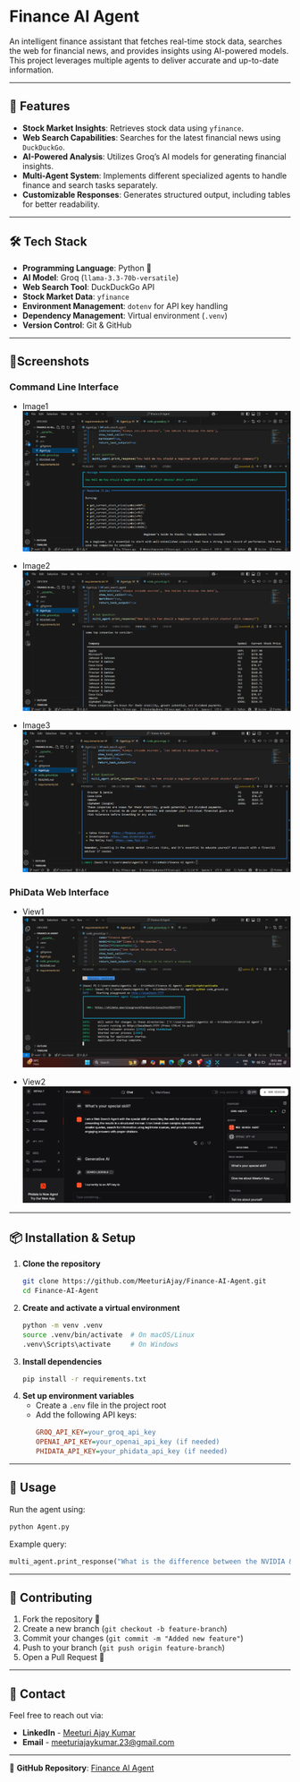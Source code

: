 # Finance AI Agent

An intelligent finance assistant that fetches real-time stock data, searches the web for financial news, and provides insights using AI-powered models. This project leverages multiple agents to deliver accurate and up-to-date information.

---

## 🚀 Features

- **Stock Market Insights**: Retrieves stock data using `yfinance`.
- **Web Search Capabilities**: Searches for the latest financial news using `DuckDuckGo`.
- **AI-Powered Analysis**: Utilizes Groq’s AI models for generating financial insights.
- **Multi-Agent System**: Implements different specialized agents to handle finance and search tasks separately.
- **Customizable Responses**: Generates structured output, including tables for better readability.

---

## 🛠️ Tech Stack

- **Programming Language**: Python 🐍
- **AI Model**: Groq (`llama-3.3-70b-versatile`)
- **Web Search Tool**: DuckDuckGo API
- **Stock Market Data**: `yfinance`
- **Environment Management**: `dotenv` for API key handling
- **Dependency Management**: Virtual environment (`.venv`)
- **Version Control**: Git & GitHub

---

## 📸Screenshots
### Command Line Interface
- Image1
  ![Image1](https://github.com/MeeturiAjay/Finance-AI-Agent/blob/main/Screenshots/Screenshot%202025-03-30%20100528.png)

- Image2
  ![Image2](https://github.com/MeeturiAjay/Finance-AI-Agent/blob/main/Screenshots/Screenshot%202025-03-30%20100558.png)

- Image3
  ![Image3](https://github.com/MeeturiAjay/Finance-AI-Agent/blob/main/Screenshots/Screenshot%202025-03-30%20100612.png)

### PhiData Web Interface
- View1
  ![View1](https://github.com/MeeturiAjay/Finance-AI-Agent/blob/main/Screenshots/Screenshot%202025-03-30%20095148.png)

- View2
  ![View2](https://github.com/MeeturiAjay/Finance-AI-Agent/blob/main/Screenshots/Screenshot%202025-03-30%20100334.png)

---

## 📦 Installation & Setup

1. **Clone the repository**
   ```sh
   git clone https://github.com/MeeturiAjay/Finance-AI-Agent.git
   cd Finance-AI-Agent
   ```
2. **Create and activate a virtual environment**
   ```sh
   python -m venv .venv
   source .venv/bin/activate  # On macOS/Linux
   .venv\Scripts\activate     # On Windows
   ```
3. **Install dependencies**
   ```sh
   pip install -r requirements.txt
   ```
4. **Set up environment variables**
   - Create a `.env` file in the project root
   - Add the following API keys:
     ```ini
     GROQ_API_KEY=your_groq_api_key
     OPENAI_API_KEY=your_openai_api_key (if needed)
     PHIDATA_API_KEY=your_phidata_api_key (if needed)
     ```
---

## 🚀 Usage

Run the agent using:
```sh
python Agent.py
```
Example query:
```python
multi_agent.print_response("What is the difference between the NVIDIA & Tesla's share prices? Which one should I buy?")
```
---

## 🤝 Contributing

1. Fork the repository 🍴
2. Create a new branch (`git checkout -b feature-branch`)
3. Commit your changes (`git commit -m "Added new feature"`)
4. Push to your branch (`git push origin feature-branch`)
5. Open a Pull Request 🚀

---

## 📩 Contact

Feel free to reach out via:
- **LinkedIn** - [Meeturi Ajay Kumar](https://www.linkedin.com/in/meeturi-ajay-kumar-a02743248/)
- **Email** - meeturiajaykumar.23@gmail.com

---

🔗 **GitHub Repository**: [Finance AI Agent](https://github.com/MeeturiAjay/Finance-AI-Agent)

